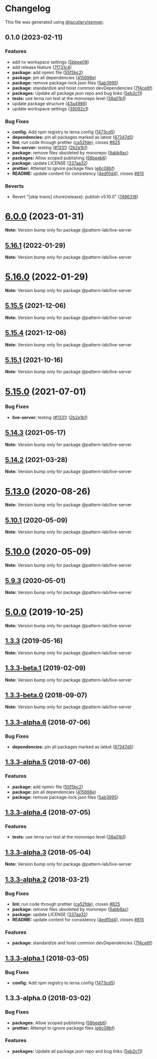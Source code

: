 # Changelog

This file was generated using [@jscutlery/semver](https://github.com/jscutlery/semver).

## 0.1.0 (2023-02-11)


### Features

* add nx workspace settings ([5bbee08](https://github.com/pattern-lab/patternlab-node/commit/5bbee082c4e0d2d8187fbd487827090baf010fbe))
* add release feature ([7f731c4](https://github.com/pattern-lab/patternlab-node/commit/7f731c4b56e663b57d71c7776c0c5e6424c1575e))
* **package:** add npmrc file ([55f5bc2](https://github.com/pattern-lab/patternlab-node/commit/55f5bc26d635805648caa2d35d1bf306fe4740d5))
* **package:** pin all dependencies ([415698e](https://github.com/pattern-lab/patternlab-node/commit/415698eb9a70d477ffb7b2906e679ac8f2051c60))
* **package:** remove package-lock.json files ([5ab3995](https://github.com/pattern-lab/patternlab-node/commit/5ab399599a1dbea8239fbd09a34d5f39ad762e21))
* **package:** standardize and hoist common devDependencies ([7f4ce6f](https://github.com/pattern-lab/patternlab-node/commit/7f4ce6ff1238986bed906c27d2f4bf7329752d92))
* **packages:** Update all package.json repo and bug links ([5eb2c11](https://github.com/pattern-lab/patternlab-node/commit/5eb2c1148d428170236907cbbc42ba05d046e408))
* **tests:** use lerna run test at the monorepo level ([38a01b1](https://github.com/pattern-lab/patternlab-node/commit/38a01b148a5356e2f8b30182e0453f6746347d96))
* update package structure ([43a4986](https://github.com/pattern-lab/patternlab-node/commit/43a4986af529d55bcbd7b9d458436937196e96fd))
* update workspace settings ([39092c1](https://github.com/pattern-lab/patternlab-node/commit/39092c13ed91cfd2a6a51929d4bd612abc937038))


### Bug Fixes

* **config:** Add npm registry to lerna config ([1473cd5](https://github.com/pattern-lab/patternlab-node/commit/1473cd554c24b4c1baa4ee5ac59958f3499b9902))
* **dependencies:** pin all packages marked as latest ([87347d5](https://github.com/pattern-lab/patternlab-node/commit/87347d5a9bf28be680f79e84e44863908e8f83e0))
* **lint:** run code through prettier ([ca52fde](https://github.com/pattern-lab/patternlab-node/commit/ca52fded2a3cebe294aa0bfa2ea09d8694abd85e)), closes [#825](https://github.com/pattern-lab/patternlab-node/issues/825)
* **live-server:** testing ([#1331](https://github.com/pattern-lab/patternlab-node/issues/1331)) ([2b2e1b1](https://github.com/pattern-lab/patternlab-node/commit/2b2e1b1c2426ab578dc014ea99df520d17a7db92))
* **package:** remove files obsoleted by monorepo ([9abb8ac](https://github.com/pattern-lab/patternlab-node/commit/9abb8ac472ca4921c81e2d8444435b4ffcc37d76))
* **packages:** Allow scoped publishing ([58beeb6](https://github.com/pattern-lab/patternlab-node/commit/58beeb6ee8a111d0caa4e2da6af138d634dc5355))
* **package:** update LICENSE ([337aa32](https://github.com/pattern-lab/patternlab-node/commit/337aa32a22eab42641c087b0909d6c3bf5525399))
* **prettier:** Attempt to ignore package files ([e6c08bf](https://github.com/pattern-lab/patternlab-node/commit/e6c08bf0f3aa0afcef0a722789c82768f3fc038a))
* **README:** update content for consistency ([4edf0d4](https://github.com/pattern-lab/patternlab-node/commit/4edf0d49b914276f66fddaaa7d1cfe815d47015e)), closes [#815](https://github.com/pattern-lab/patternlab-node/issues/815)


### Reverts

* Revert "[skip travis] chore(release): publish v5.10.0" ([7496318](https://github.com/pattern-lab/patternlab-node/commit/7496318e083f667b6da914e21595c52442d62703))

# [6.0.0](https://github.com/pattern-lab/patternlab-node/compare/v5.17.0...v6.0.0) (2023-01-31)

**Note:** Version bump only for package @pattern-lab/live-server





## [5.16.1](https://github.com/pattern-lab/patternlab-node/compare/v5.16.0...v5.16.1) (2022-01-29)

**Note:** Version bump only for package @pattern-lab/live-server





# [5.16.0](https://github.com/pattern-lab/patternlab-node/compare/v5.15.7...v5.16.0) (2022-01-29)

**Note:** Version bump only for package @pattern-lab/live-server





## [5.15.5](https://github.com/pattern-lab/patternlab-node/compare/v5.15.3...v5.15.5) (2021-12-06)

**Note:** Version bump only for package @pattern-lab/live-server





## [5.15.4](https://github.com/pattern-lab/patternlab-node/compare/v5.15.3...v5.15.4) (2021-12-06)

**Note:** Version bump only for package @pattern-lab/live-server





## [5.15.1](https://github.com/pattern-lab/patternlab-node/tree/master/packages/live-server/compare/v5.15.0...v5.15.1) (2021-10-16)

**Note:** Version bump only for package @pattern-lab/live-server





# [5.15.0](https://github.com/pattern-lab/patternlab-node/tree/master/packages/live-server/compare/v5.14.3...v5.15.0) (2021-07-01)


### Bug Fixes

* **live-server:** testing ([#1331](https://github.com/pattern-lab/patternlab-node/tree/master/packages/live-server/issues/1331)) ([2b2e1b1](https://github.com/pattern-lab/patternlab-node/tree/master/packages/live-server/commit/2b2e1b1c2426ab578dc014ea99df520d17a7db92))





## [5.14.3](https://github.com/pattern-lab/patternlab-node/tree/master/packages/live-server/compare/v5.14.2...v5.14.3) (2021-05-17)

**Note:** Version bump only for package @pattern-lab/live-server





## [5.14.2](https://github.com/pattern-lab/patternlab-node/tree/master/packages/live-server/compare/v5.14.1...v5.14.2) (2021-03-28)

**Note:** Version bump only for package @pattern-lab/live-server





# [5.13.0](https://github.com/pattern-lab/patternlab-node/tree/master/packages/live-server/compare/v5.12.0...v5.13.0) (2020-08-26)

**Note:** Version bump only for package @pattern-lab/live-server





## [5.10.1](https://github.com/pattern-lab/patternlab-node/tree/master/packages/live-server/compare/v5.10.0...v5.10.1) (2020-05-09)

**Note:** Version bump only for package @pattern-lab/live-server





# [5.10.0](https://github.com/pattern-lab/patternlab-node/tree/master/packages/live-server/compare/v5.9.3...v5.10.0) (2020-05-09)

**Note:** Version bump only for package @pattern-lab/live-server





## [5.9.3](https://github.com/pattern-lab/patternlab-node/tree/master/packages/live-server/compare/v5.9.2...v5.9.3) (2020-05-01)

**Note:** Version bump only for package @pattern-lab/live-server






# [5.0.0](https://github.com/pattern-lab/patternlab-node/tree/master/packages/live-server/compare/v3.0.0-beta.3...v5.0.0) (2019-10-25)

**Note:** Version bump only for package @pattern-lab/live-server






## [1.3.3](https://github.com/pattern-lab/patternlab-node/tree/master/packages/live-server/compare/@pattern-lab/live-server@1.3.3-beta.1...@pattern-lab/live-server@1.3.3) (2019-05-16)

**Note:** Version bump only for package @pattern-lab/live-server





## [1.3.3-beta.1](https://github.com/pattern-lab/patternlab-node/tree/master/packages/live-server/compare/@pattern-lab/live-server@1.3.3-beta.0...@pattern-lab/live-server@1.3.3-beta.1) (2019-02-09)

**Note:** Version bump only for package @pattern-lab/live-server





<a name="1.3.3-beta.0"></a>
## [1.3.3-beta.0](https://github.com/pattern-lab/patternlab-node/tree/master/packages/live-server/compare/@pattern-lab/live-server@1.3.3-alpha.6...@pattern-lab/live-server@1.3.3-beta.0) (2018-09-07)

**Note:** Version bump only for package @pattern-lab/live-server





<a name="1.3.3-alpha.6"></a>

## [1.3.3-alpha.6](https://github.com/pattern-lab/patternlab-node/tree/master/packages/live-server/compare/@pattern-lab/live-server@1.3.3-alpha.5...@pattern-lab/live-server@1.3.3-alpha.6) (2018-07-06)

### Bug Fixes

* **dependencies:** pin all packages marked as latest ([87347d5](https://github.com/pattern-lab/patternlab-node/tree/master/packages/live-server/commit/87347d5))

<a name="1.3.3-alpha.5"></a>

## [1.3.3-alpha.5](https://github.com/pattern-lab/patternlab-node/tree/master/packages/live-server/compare/@pattern-lab/live-server@1.3.3-alpha.4...@pattern-lab/live-server@1.3.3-alpha.5) (2018-07-06)

### Features

* **package:** add npmrc file ([55f5bc2](https://github.com/pattern-lab/patternlab-node/tree/master/packages/live-server/commit/55f5bc2))
* **package:** pin all dependencies ([415698e](https://github.com/pattern-lab/patternlab-node/tree/master/packages/live-server/commit/415698e))
* **package:** remove package-lock.json files ([5ab3995](https://github.com/pattern-lab/patternlab-node/tree/master/packages/live-server/commit/5ab3995))

<a name="1.3.3-alpha.4"></a>

## [1.3.3-alpha.4](https://github.com/pattern-lab/patternlab-node/tree/master/packages/live-server/compare/@pattern-lab/live-server@1.3.3-alpha.3...@pattern-lab/live-server@1.3.3-alpha.4) (2018-07-05)

### Features

* **tests:** use lerna run test at the monorepo level ([38a01b1](https://github.com/pattern-lab/patternlab-node/tree/master/packages/live-server/commit/38a01b1))

<a name="1.3.3-alpha.3"></a>

## [1.3.3-alpha.3](https://github.com/pattern-lab/patternlab-node/tree/master/packages/live-server/compare/@pattern-lab/live-server@1.3.3-alpha.2...@pattern-lab/live-server@1.3.3-alpha.3) (2018-05-04)

**Note:** Version bump only for package @pattern-lab/live-server

<a name="1.3.3-alpha.2"></a>

## [1.3.3-alpha.2](https://github.com/pattern-lab/patternlab-node/tree/master/packages/live-server/compare/@pattern-lab/live-server@1.3.3-alpha.1...@pattern-lab/live-server@1.3.3-alpha.2) (2018-03-21)

### Bug Fixes

* **lint:** run code through prettier ([ca52fde](https://github.com/pattern-lab/patternlab-node/tree/master/packages/live-server/commit/ca52fde)), closes [#825](https://github.com/pattern-lab/patternlab-node/tree/master/packages/live-server/issues/825)
* **package:** remove files obsoleted by monorepo ([9abb8ac](https://github.com/pattern-lab/patternlab-node/tree/master/packages/live-server/commit/9abb8ac))
* **package:** update LICENSE ([337aa32](https://github.com/pattern-lab/patternlab-node/tree/master/packages/live-server/commit/337aa32))
* **README:** update content for consistency ([4edf0d4](https://github.com/pattern-lab/patternlab-node/tree/master/packages/live-server/commit/4edf0d4)), closes [#815](https://github.com/pattern-lab/patternlab-node/tree/master/packages/live-server/issues/815)

### Features

* **package:** standardize and hoist common devDependencies ([7f4ce6f](https://github.com/pattern-lab/patternlab-node/tree/master/packages/live-server/commit/7f4ce6f))

<a name="1.3.3-alpha.1"></a>

## [1.3.3-alpha.1](https://github.com/pattern-lab/patternlab-node/tree/master/packages/live-server/compare/@pattern-lab/live-server@1.3.3-alpha.0...@pattern-lab/live-server@1.3.3-alpha.1) (2018-03-05)

### Bug Fixes

* **config:** Add npm registry to lerna config ([1473cd5](https://github.com/pattern-lab/patternlab-node/tree/master/packages/live-server/commit/1473cd5))

<a name="1.3.3-alpha.0"></a>

## 1.3.3-alpha.0 (2018-03-02)

### Bug Fixes

* **packages:** Allow scoped publishing ([58beeb6](https://github.com/pattern-lab/patternlab-node/tree/master/packages/live-server/commit/58beeb6))
* **prettier:** Attempt to ignore package files ([e6c08bf](https://github.com/pattern-lab/patternlab-node/tree/master/packages/live-server/commit/e6c08bf))

### Features

* **packages:** Update all package.json repo and bug links ([5eb2c11](https://github.com/pattern-lab/patternlab-node/tree/master/packages/live-server/commit/5eb2c11))
